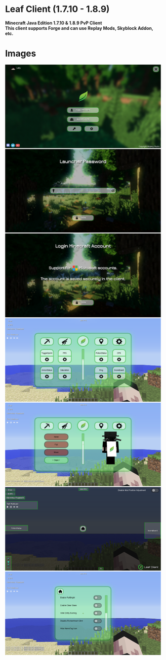 # Leaf Client (1.7.10 - 1.8.9)
**Minecraft Java Edition 1.7.10 &amp; 1.8.9 PvP Client**  
**This client supports Forge and can use Replay Mods, Skyblock Addon, etc.**
# Images
![Main Screen](images/titlescreen.png)
![Passward Screen](images/passward.png)
![Login Screen](images/login.png)
![Mod Setting Screen](images/mod.png)
![Cosmetic Setting Screen](images/cosmetic.png)
![Hud Editor Screen](images/hudeditor.png)
![Client Setting Screen](images/setting.png)
